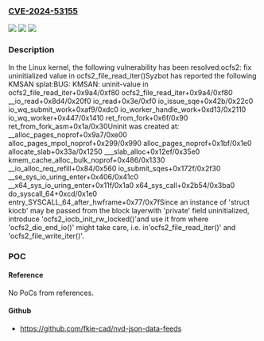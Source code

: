 ### [CVE-2024-53155](https://cve.mitre.org/cgi-bin/cvename.cgi?name=CVE-2024-53155)
![](https://img.shields.io/static/v1?label=Product&message=Linux&color=blue)
![](https://img.shields.io/static/v1?label=Version&message=7cdfc3a1c3971c9125c317cb8c2525745851798e%3C%206c8f8d1e595dabd5389817f6d798cc8bd95c40ab%20&color=brighgreen)
![](https://img.shields.io/static/v1?label=Vulnerability&message=n%2Fa&color=brighgreen)

### Description

In the Linux kernel, the following vulnerability has been resolved:ocfs2: fix uninitialized value in ocfs2_file_read_iter()Syzbot has reported the following KMSAN splat:BUG: KMSAN: uninit-value in ocfs2_file_read_iter+0x9a4/0xf80 ocfs2_file_read_iter+0x9a4/0xf80 __io_read+0x8d4/0x20f0 io_read+0x3e/0xf0 io_issue_sqe+0x42b/0x22c0 io_wq_submit_work+0xaf9/0xdc0 io_worker_handle_work+0xd13/0x2110 io_wq_worker+0x447/0x1410 ret_from_fork+0x6f/0x90 ret_from_fork_asm+0x1a/0x30Uninit was created at: __alloc_pages_noprof+0x9a7/0xe00 alloc_pages_mpol_noprof+0x299/0x990 alloc_pages_noprof+0x1bf/0x1e0 allocate_slab+0x33a/0x1250 ___slab_alloc+0x12ef/0x35e0 kmem_cache_alloc_bulk_noprof+0x486/0x1330 __io_alloc_req_refill+0x84/0x560 io_submit_sqes+0x172f/0x2f30 __se_sys_io_uring_enter+0x406/0x41c0 __x64_sys_io_uring_enter+0x11f/0x1a0 x64_sys_call+0x2b54/0x3ba0 do_syscall_64+0xcd/0x1e0 entry_SYSCALL_64_after_hwframe+0x77/0x7fSince an instance of 'struct kiocb' may be passed from the block layerwith 'private' field uninitialized, introduce 'ocfs2_iocb_init_rw_locked()'and use it from where 'ocfs2_dio_end_io()' might take care, i.e. in'ocfs2_file_read_iter()' and 'ocfs2_file_write_iter()'.

### POC

#### Reference
No PoCs from references.

#### Github
- https://github.com/fkie-cad/nvd-json-data-feeds

